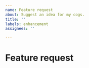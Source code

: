 ```yaml
---
name: Feature request
about: Suggest an idea for my cogs.
title: ''
labels: enhancement
assignees: ''

---
```


# Feature request
<!-- Please describe what you want me to add, what it should do and why it would be useful. -->
